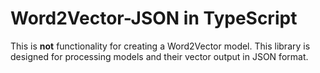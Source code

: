 # Word2Vector-JSON in TypeScript

This is **not** functionality for creating a Word2Vector model. This library is designed for processing models and their vector output in JSON format.
